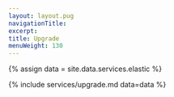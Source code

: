 ```yaml
---
layout: layout.pug
navigationTitle:
excerpt:
title: Upgrade
menuWeight: 130
---
```

{% assign data = site.data.services.elastic %}

{% include services/upgrade.md data=data %}
